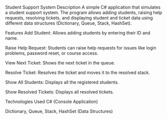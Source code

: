 Student Support System
Description
A simple C# application that simulates a student support system. The program allows adding students, raising help requests, resolving tickets, and displaying student and ticket data using different data structures (Dictionary, Queue, Stack, HashSet).

Features
Add Student: Allows adding students by entering their ID and name.

Raise Help Request: Students can raise help requests for issues like login problems, password reset, or course access.

View Next Ticket: Shows the next ticket in the queue.

Resolve Ticket: Resolves the ticket and moves it to the resolved stack.

Show All Students: Displays all the registered students.

Show Resolved Tickets: Displays all resolved tickets.

Technologies Used
C# (Console Application)

Dictionary, Queue, Stack, HashSet (Data Structures)
